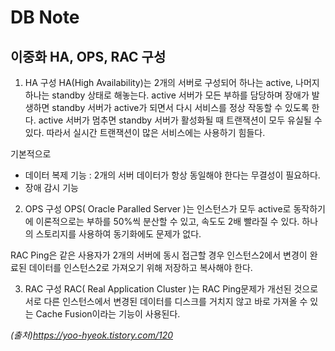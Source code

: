 # DB Note 

## 이중화 HA, OPS, RAC 구성

1. HA 구성
HA(High Availability)는 2개의 서버로 구성되어 하나는 active, 나머지 하나는 standby 상태로 해놓는다.
active 서버가 모든 부하를 담당하며 장애가 발생하면 standby 서버가 active가 되면서 다시 서비스를 정상 작동할 수 있도록 한다.
active 서버가 멈추면 standby 서버가 활성화될 때 트랜잭션이 모두 유실될 수 있다. 따라서 실시간 트랜잭션이 많은 서비스에는 사용하기 힘들다.

기본적으로
- 데이터 복제 기능 : 2개의 서버 데이터가 항상 동일해야 한다는 무결성이 필요하다.
- 장애 감시 기능

2. OPS 구성
OPS( Oracle Paralled Server )는 인스턴스가 모두 active로 동작하기에 이론적으로는 부하를 50%씩 분산할 수 있고, 속도도 2배 빨라질 수 있다.
하나의 스토리지를 사용하여 동기화에도 문제가 없다.

RAC Ping은 같은 사용자가 2개의 서버에 동시 접근할 경우 인스턴스2에서 변경이 완료된 데이터를 인스턴스2로 가져오기 위해 저장하고 복사해야 한다.

3. RAC 구성
RAC( Real Application Cluster )는 RAC Ping문제가 개선된 것으로 서로 다른 인스턴스에서 변경된 데이터를 디스크를 거치지 않고 바로 가져올 수 있는 Cache Fusion이라는 기능이 사용된다. 

*(출처)https://yoo-hyeok.tistory.com/120*